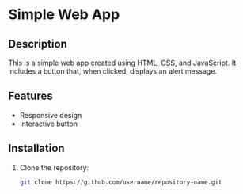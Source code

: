 # Simple Web App

## Description
This is a simple web app created using HTML, CSS, and JavaScript. It includes a button that, when clicked, displays an alert message.

## Features
- Responsive design
- Interactive button

## Installation
1. Clone the repository:
   ```bash
   git clone https://github.com/username/repository-name.git
   

